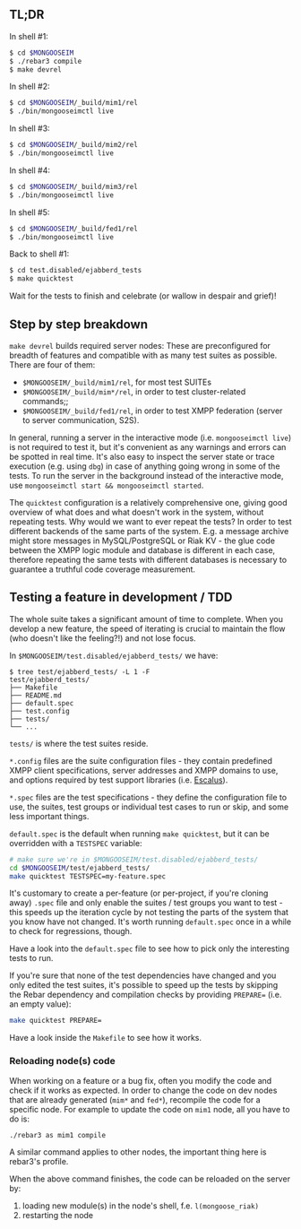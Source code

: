 ## TL;DR

In shell #1:

```sh
$ cd $MONGOOSEIM
$ ./rebar3 compile
$ make devrel
```

In shell #2:

```sh
$ cd $MONGOOSEIM/_build/mim1/rel
$ ./bin/mongooseimctl live
```

In shell #3:

```sh
$ cd $MONGOOSEIM/_build/mim2/rel
$ ./bin/mongooseimctl live
```

In shell #4:

```sh
$ cd $MONGOOSEIM/_build/mim3/rel
$ ./bin/mongooseimctl live
```

In shell #5:

```sh
$ cd $MONGOOSEIM/_build/fed1/rel
$ ./bin/mongooseimctl live
```

Back to shell #1:

```sh
$ cd test.disabled/ejabberd_tests
$ make quicktest
```

Wait for the tests to finish and celebrate (or wallow in despair and grief)!

## Step by step breakdown

`make devrel` builds required server nodes:
These are preconfigured for breadth of features and compatible with as many test suites as possible.
There are four of them:
- `$MONGOOSEIM/_build/mim1/rel`, for most test SUITEs
- `$MONGOOSEIM/_build/mim*/rel`, in order to test cluster-related commands;;
- `$MONGOOSEIM/_build/fed1/rel`, in order to test XMPP federation (server to server communication, S2S).

In general, running a server in the interactive mode (i.e. `mongooseimctl live`) is not required to test it, but it's convenient as any warnings and errors can be spotted in real time.
It's also easy to inspect the server state or trace execution (e.g. using `dbg`) in case of anything going wrong in some of the tests.
To run the server in the background instead of the interactive mode, use `mongooseimctl start && mongooseimctl started`.

The `quicktest` configuration is a relatively comprehensive one, giving good overview of what does and what doesn't work in the system, without repeating tests.
Why would we want to ever repeat the tests?
In order to test different backends of the same parts of the system.
E.g. a message archive might store messages in MySQL/PostgreSQL or Riak KV - the glue code between the XMPP logic module and database is different in each case, therefore repeating the same tests with different databases is necessary to guarantee a truthful code coverage measurement.

## Testing a feature in development / TDD

The whole suite takes a significant amount of time to complete.
When you develop a new feature, the speed of iterating is crucial to maintain the flow (who doesn't like the feeling?!) and not lose focus.

In  `$MONGOOSEIM/test.disabled/ejabberd_tests/` we have:

```
$ tree test/ejabberd_tests/ -L 1 -F
test/ejabberd_tests/
├── Makefile
├── README.md
├── default.spec
├── test.config
├── tests/
└── ...
```

`tests/` is where the test suites reside.

`*.config` files are the suite configuration files - they contain predefined XMPP client specifications, server addresses and XMPP domains to use, and options required by test support libraries (i.e. [Escalus](https://github.com/esl/escalus/)).

`*.spec` files are the test specifications - they define the configuration file to use, the suites, test groups or individual test cases to run or skip, and some less important things.

`default.spec` is the default when running `make quicktest`, but it can be overridden with a `TESTSPEC` variable:

```sh
# make sure we're in $MONGOOSEIM/test.disabled/ejabberd_tests/
cd $MONGOOSEIM/test/ejabberd_tests/
make quicktest TESTSPEC=my-feature.spec
```

It's customary to create a per-feature (or per-project, if you're cloning away) `.spec` file and only enable the suites / test groups you want to test - this speeds up the iteration cycle by not testing the parts of the system that you know have not changed.
It's worth running `default.spec` once in a while to check for regressions, though.

Have a look into the `default.spec` file to see how to pick only the interesting tests to run.

If you're sure that none of the test dependencies have changed and you only edited the test suites, it's possible to speed up the tests by skipping the Rebar dependency and compilation checks by providing `PREPARE=` (i.e. an empty value):

```sh
make quicktest PREPARE=
```

Have a look inside the `Makefile` to see how it works.

### Reloading node(s) code

When working on a feature or a bug fix, often you modify the code and check if it works as expected. 
In order to change the code on dev nodes that are already generated (`mim*` and `fed*`), recompile the code for a specific node.
For example to update the code on `mim1` node, all you have to do is:
```sh
./rebar3 as mim1 compile
```

A similar command applies to other nodes, the important thing here is rebar3's profile.

When the above command finishes, the code can be reloaded on the server by:
1. loading new module(s) in the node's shell, f.e. `l(mongoose_riak)`
1. restarting the node

